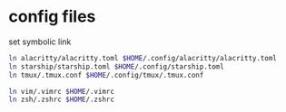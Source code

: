 # config files
set symbolic link
```bash
ln alacritty/alacritty.toml $HOME/.config/alacritty/alacritty.toml
ln starship/starship.toml $HOME/.config/starship.toml
ln tmux/.tmux.conf $HOME/.config/tmux/.tmux.conf

ln vim/.vimrc $HOME/.vimrc
ln zsh/.zshrc $HOME/.zshrc
```
